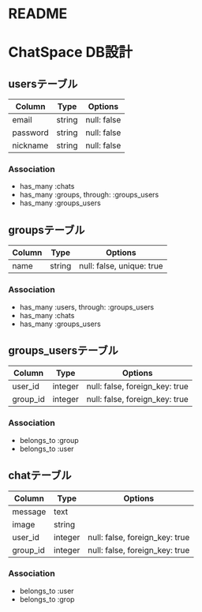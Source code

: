 # README
# ChatSpace DB設計

## usersテーブル
|Column|Type|Options|
|------|----|-------|
|email|string|null: false|
|password|string|null: false|
|nickname|string|null: false|
### Association
- has_many :chats
- has_many :groups, through:  :groups_users
- has_many :groups_users

## groupsテーブル
|Column|Type|Options|
|------|----|-------|
|name|string|null: false, unique: true|
### Association
- has_many :users, through:  :groups_users
- has_many :chats
- has_many :groups_users

## groups_usersテーブル
|Column|Type|Options|
|------|----|-------|
|user_id|integer|null: false, foreign_key: true|
|group_id|integer|null: false, foreign_key: true|
### Association
- belongs_to :group
- belongs_to :user

## chatテーブル
|Column|Type|Options|
|------|----|-------|
|message|text|
|image|string|
|user_id|integer|null: false, foreign_key: true|
|group_id|integer|null: false, foreign_key: true|
### Association
- belongs_to :user
- belongs_to :grop